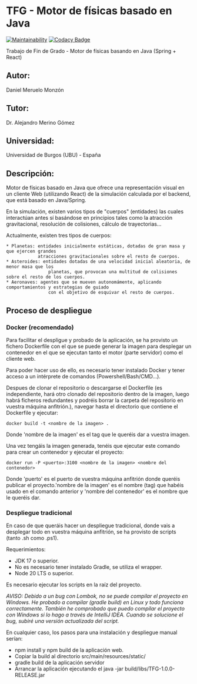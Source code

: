 # TFG - Motor de físicas basado en Java

[![Maintainability](https://api.codeclimate.com/v1/badges/c1b194d066f24fcd4a6a/maintainability)](https://codeclimate.com/github/dmm1005/PhysicsEngine/maintainability)
[![Codacy Badge](https://app.codacy.com/project/badge/Grade/a5e2610aeed14440b8dc4b68a5134c52)](https://app.codacy.com/gh/dmm1005/PhysicsEngine/dashboard?utm_source=gh&utm_medium=referral&utm_content=&utm_campaign=Badge_grade)

Trabajo de Fin de Grado - Motor de físicas basando en Java (Spring + React)
## Autor: 
Daniel Meruelo Monzón
## Tutor: 
Dr. Alejandro Merino Gómez
## Universidad:
Universidad de Burgos (UBU) - España

## Descripción:

Motor de físicas basado en Java que ofrece una representación visual en un cliente Web (utilizando React) de la 
simulación calculada por el backend, que está basado en Java/Spring.

En la simulación, existen varios tipos de "cuerpos" (entidades) las cuales interactúan antes sí basándose en principios 
tales como la atracción gravitacional, resolución de colisiones, cálculo de trayectorias...

Actualmente, existen tres tipos de cuerpos:

    * Planetas: entidades inicialmente estáticas, dotadas de gran masa y que ejercen grandes
                atracciones gravitacionales sobre el resto de cuerpos.
    * Asteroides: entidades dotadas de una velocidad inicial aleatoria, de menor masa que los 
                    planetas, que provocan una multitud de colisiones sobre el resto de los cuerpos.
    * Aeronaves: agentes que se mueven autonomámente, aplicando comportamientos y estrategias de guiado
                    con el objetivo de esquivar el resto de cuerpos.

## Proceso de despliegue

### Docker (recomendado)

Para facilitar el despligue y probado de la aplicación, se ha provisto un fichero Dockerfile con el que se puede generar la imagen para desplegar un contenedor en el que se ejecutan tanto el motor (parte servidor) como el cliente web.

Para poder hacer uso de ello, es necesario tener instalado Docker y tener acceso a un intérprete de comandos (Powershell/Bash/CMD...).


Despues de clonar el repositorio o descargarse el Dockerfile (es independiente, hará otro clonado del repositorio dentro de la imagen, luego habrá ficheros redundantes y podréis borrar la carpeta del repositorio en vuestra máquina anfitrión.), navegar hasta el directorio que contiene el Dockerfile y ejecutar:

`docker build -t <nombre de la imagen> .` 

Donde 'nombre de la imagen' es el tag que le queréis dar a vuestra imagen.

Una vez tengáis la imagen generada, tenéis que ejecutar este comando para crear un contenedor y ejecutar el proyecto:

`docker run -P <puerto>:3100 <nombre de la imagen> <nombre del contenedor>`

Donde 'puerto' es el puerto de vuestra máquina anfitrión donde queréis publicar el proyecto.'nombre de la imagen' es el nombre (tag) que habéis usado en el comando anterior y 'nombre del contenedor' es el nombre que le queréis dar.

### Despliegue tradicional

En caso de que queráis hacer un despliegue tradicional, donde vais a desplegar todo en vuestra máquina anfitrión, se ha provisto de scripts (tanto .sh como .ps1).

Requerimientos:
- JDK 17 o superior.
- No es necesario tener instalado Gradle, se utiliza el wrapper.
- Node 20 LTS o superior.

Es necesario ejecutar los scripts en la raíz del proyecto.

_AVISO: Debido a un bug con Lombok, no se puede compilar el proyecto en Windows. He probado a compilar (gradle build) en Linux y todo funciona correctamente. También he comprobado que puedo compilar el proyecto con Windows si lo hago a través de IntelliJ IDEA. Cuando se solucione el bug, subiré una versión actualizada del script._

En cualquier caso, los pasos para una instalación y despliegue manual serían:
- npm install y npm build de la aplicación web.
- Copiar la build al directorio src/main/resources/static/
- gradle build de la aplicación servidor
- Arrancar la aplicación ejecutando el java -jar build/libs/TFG-1.0.0-RELEASE.jar